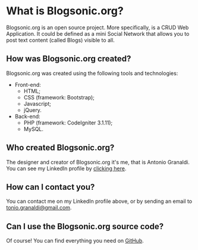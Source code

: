 # What is Blogsonic.org?

Blogsonic.org is an open source project. More specifically, is a CRUD Web Application. It could be defined as a mini Social Network that allows you to post text content (called Blogs) visible to all.

## How was Blogsonic.org created?

Blogsonic.org was created using the following tools and technologies:

* Front-end:
    * HTML;
    * CSS (framework: Bootstrap);
    * Javascript;
    * jQuery.
* Back-end:
    * PHP (framework: CodeIgniter 3.1.11);
    * MySQL.

## Who created Blogsonic.org?

The designer and creator of Blogsonic.org it's me, that is Antonio Granaldi. You can see my LinkedIn profile by [clicking here](https://www.linkedin.com/in/antonio-granaldi/).

## How can I contact you?

You can contact me on my LinkedIn profile above, or by sending an email to [tonio.granaldi@gmail.com](mailto:tonio.granaldi@gmail.com).

## Can I use the Blogsonic.org source code?

Of course! You can find everything you need on [GitHub](https://github.com/antogno/blogsonic).